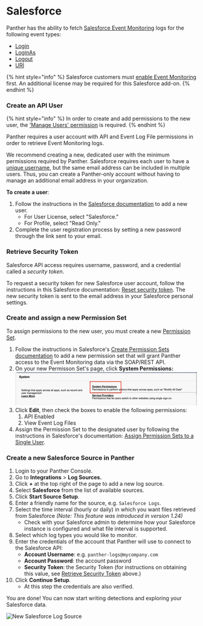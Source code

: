# Salesforce

Panther has the ability to fetch [Salesforce Event Monitoring](https://trailhead.salesforce.com/content/learn/modules/event\_monitoring/event\_monitoring\_intro) logs for the following event types:

* [Login](https://developer.salesforce.com/docs/atlas.en-us.api.meta/api/sforce\_api\_objects\_eventlogfile\_login.htm)
* [LoginAs](https://developer.salesforce.com/docs/atlas.en-us.api.meta/api/sforce\_api\_objects\_eventlogfile\_loginas.htm)
* [Logout](https://developer.salesforce.com/docs/atlas.en-us.api.meta/api/sforce\_api\_objects\_eventlogfile\_logout.htm)
* [URI](https://developer.salesforce.com/docs/atlas.en-us.api.meta/api/sforce\_api\_objects\_eventlogfile\_uri.htm)

{% hint style="info" %}
Salesforce customers must [enable Event Monitoring](https://help.salesforce.com/articleView?id=000339868\&type=1\&mode=1) first. An additional license may be required for this Salesforce add-on.
{% endhint %}

### Create an API User

{% hint style="info" %}
In order to create and add permissions to the new user, the ['Manage Users' permission](https://help.salesforce.com/articleView?id=000324398\&type=1\&mode=1) is required.
{% endhint %}

Panther requires a user account with API and Event Log File permissions in order to retrieve Event Monitoring logs.

We recommend creating a new, dedicated user with the minimum permissions required by Panther. Salesforce requires each user to have a [unique username](https://help.salesforce.com/articleView?id=sf.basics\_intro\_usernames\_passwords.htm\&type=5), but the same email address can be included in multiple users. Thus, you can create a Panther-only account without having to manage an additional email address in your organization.

**To create a user**:

1. Follow the instructions in the [Salesforce documentation](https://help.salesforce.com/articleView?id=sf.adding\_new\_users.htm\&type=5) to add a new user.&#x20;
   * For User License, select "Salesforce."
   * For Profile, select "Read Only."&#x20;
2. Complete the user registration process by setting a new password through the link sent to your email.

### Retrieve Security Token <a href="#retrieve-security-token" id="retrieve-security-token"></a>

Salesforce API access requires username, password, and a credential called a _security token_.

To request a security token for new Salesforce user account, follow the instructions in this Salesforce documentation: [Reset security token](https://help.salesforce.com/s/articleView?id=sf.user\_security\_token.htm\&type=5). The new security token is sent to the email address in your Salesforce personal settings.

### Create and assign a new Permission Set

To assign permissions to the new user, you must create a new [Permission Set](https://help.salesforce.com/articleView?id=perm\_sets\_overview.htm\&type=5).&#x20;

1. Follow the instructions in Salesforce's [Create Permission Sets documentation](https://help.salesforce.com/s/articleView?id=sf.perm\_sets\_create.htm\&type=5) to add a new permission set that will grant Panther access to the Event Monitoring data via the SOAP/REST API.
2. On your new Permisson Set's page, click **System Permissions:**\
   ****![](../../.gitbook/assets/sfdc-system-permissions.png)****
3. Click **Edit**, then check the boxes to enable the following permissions:
   1. API Enabled
   2. View Event Log Files
4. Assign the Permission Set to the designated user by following the instructions in Salesforce's documentation: [Assign Permission Sets to a Single User](https://developer.salesforce.com/docs/atlas.en-us.securityImplGuide.meta/securityImplGuide/perm\_sets\_assigning.htm).&#x20;

### Create a new Salesforce Source in Panther

1. Login to your Panther Console.
2. Go to **Integrations** > **Log Sources.**
3. Click **+** at the top right of the page to add a new log source.
4. Select **Salesforce** from the list of available sources.
5. Click **Start Source Setup**.
6. Enter a friendly name for the source, e.g. `Salesforce Logs`.
7. Select the time interval (hourly or daily) in which you want files retrieved from Salesforce _(Note: This feature was introduced in version 1.24)_
   * Check with your Salesforce admin to determine how your Salesforce instance is configured and what file interval is supported.
8. Select which log types you would like to monitor.
9. Enter the credentials of the account that Panther will use to connect to the Salesforce API:
   * **Account Username**: e.g. `panther-logs@mycompany.com`
   * **Account Password**: the account password
   * **Security Token**: the Security Token (for instructions on obtaining this value, see [Retrieve Security Token](https://docs.runpanther.io/data-onboarding/saas-logs/salesforce#retrieve-security-token) above.)
10. Click **Continue Setup**.&#x20;
    * At this step the credentials are also verified.

You are done! You can now start writing detections and exploring your Salesforce data.

![New Salesforce Log Source](<../../.gitbook/assets/Screen Shot 2021-10-21 at 5.16.34 PM.png>)
